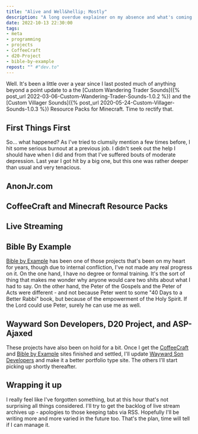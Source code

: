 ```yaml
---
title: "Alive and Well&hellip; Mostly"
description: "A long overdue explainer on my absence and what's coming up."
date: 2022-10-13 22:30:00
tags:
- meta
- programming
- projects
- CoffeeCraft
- d20-Project
- bible-by-example
repost: "" #"dev.to"
---
```


Well. It's been a little over a year since I last posted much of anything beyond a point update to a the [Custom Wandering Trader Sounds]({% post_url 2022-03-06-Custom-Wandering-Trader-Sounds-1.0.2 %}) and the [Custom Villager Sounds]({% post_url 2020-05-24-Custom-Villager-Sounds-1.0.3 %}) Resource Packs for Minecraft. Time to rectify that.
<!--more-->
## First Things First
So&hellip; what happened? As I've tried to clumsily mention a few times before, I hit some serious burnout at a previous job. I didn't seek out the help I should have when I did and from that I've suffered bouts of moderate depression. Last year I got hit by a big one, but this one was rather deeper than usual and very tenacious.

## AnonJr.com

## CoffeeCraft and Minecraft Resource Packs

## Live Streaming

## Bible By Example
[Bible by Example] has been one of those projects that's been on my heart for years, though due to internal confliction, I've not made any real progress on it. On the one hand, I have no degree or formal training. It's the sort of thing that makes me wonder why anyone would care two shits about what I had to say. On the other hand, the Peter of the Gospels and the Peter of Acts were different - and not because Peter went to some "40 Days to a Better Rabbi" book, but because of the empowerment of the Holy Spirit. If the Lord could use Peter, surely he can use me as well.

## Wayward Son Developers, D20 Project, and ASP-Ajaxed
These projects have also been on hold for a bit. Once I get the [CoffeeCraft] and [Bible by Example] sites finished and settled, I'll update [Wayward Son Developers] and make it a better portfolio type site. The others I'll start picking up shortly thereafter.

## Wrapping it up
I really feel like I've forgotten something, but at this hour that's not surprising all things considered. I'll try to get the backlog of live stream archives up - apologies to those keeping tabs via RSS. Hopefully I'll be writing more and more varied in the future too. That's the plan, time will tell if I can manage it.

[Bible by Example]: https://www.biblebyexample.com/
[CoffeeCraft]: https://www.coffeecraft.us/
[Wayward Son Developers]: https://www.waywardsondevelopers.com/